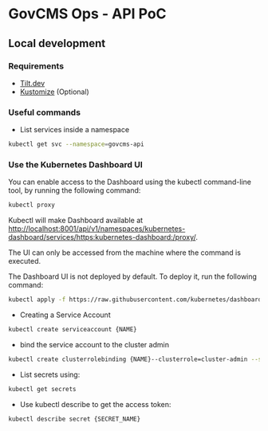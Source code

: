 # GovCMS Ops - API PoC

## Local development

### Requirements

- [Tilt.dev](https://tilt.dev/)
- [Kustomize](https://kustomize.io/) (Optional)

### Useful commands

- List services inside a namespace

```bash
kubectl get svc --namespace=govcms-api
```

### Use the Kubernetes Dashboard UI

You can enable access to the Dashboard using the kubectl command-line tool, by running the following command:

```bash
kubectl proxy
```

Kubectl will make Dashboard available at <http://localhost:8001/api/v1/namespaces/kubernetes-dashboard/services/https:kubernetes-dashboard:/proxy/>.

The UI can only be accessed from the machine where the command is executed.

The Dashboard UI is not deployed by default. To deploy it, run the following command:

```bash
kubectl apply -f https://raw.githubusercontent.com/kubernetes/dashboard/v2.5.0/aio/deploy/recommended.yaml
```

- Creating a Service Account

```bash
kubectl create serviceaccount {NAME}
```

- bind the service account to the cluster admin

```bash
kubectl create clusterrolebinding {NAME}--clusterrole=cluster-admin --serviceaccount=default:{NAME}
```

- List secrets using:

```bash
kubectl get secrets
```

- Use kubectl describe to get the access token:

```bash
kubectl describe secret {SECRET_NAME}
```